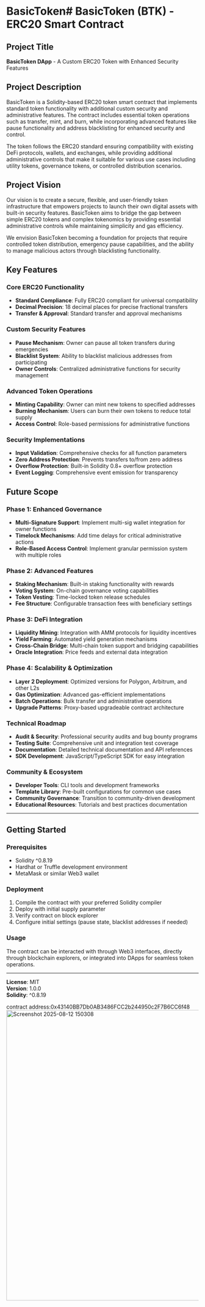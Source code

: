 # BasicToken# BasicToken (BTK) - ERC20 Smart Contract

## Project Title
**BasicToken DApp** - A Custom ERC20 Token with Enhanced Security Features

## Project Description
BasicToken is a Solidity-based ERC20 token smart contract that implements standard token functionality with additional custom security and administrative features. The contract includes essential token operations such as transfer, mint, and burn, while incorporating advanced features like pause functionality and address blacklisting for enhanced security and control.

The token follows the ERC20 standard ensuring compatibility with existing DeFi protocols, wallets, and exchanges, while providing additional administrative controls that make it suitable for various use cases including utility tokens, governance tokens, or controlled distribution scenarios.

## Project Vision
Our vision is to create a secure, flexible, and user-friendly token infrastructure that empowers projects to launch their own digital assets with built-in security features. BasicToken aims to bridge the gap between simple ERC20 tokens and complex tokenomics by providing essential administrative controls while maintaining simplicity and gas efficiency.

We envision BasicToken becoming a foundation for projects that require controlled token distribution, emergency pause capabilities, and the ability to manage malicious actors through blacklisting functionality.

## Key Features

### Core ERC20 Functionality
- **Standard Compliance**: Fully ERC20 compliant for universal compatibility
- **Decimal Precision**: 18 decimal places for precise fractional transfers
- **Transfer & Approval**: Standard transfer and approval mechanisms

### Custom Security Features
- **Pause Mechanism**: Owner can pause all token transfers during emergencies
- **Blacklist System**: Ability to blacklist malicious addresses from participating
- **Owner Controls**: Centralized administrative functions for security management

### Advanced Token Operations
- **Minting Capability**: Owner can mint new tokens to specified addresses
- **Burning Mechanism**: Users can burn their own tokens to reduce total supply
- **Access Control**: Role-based permissions for administrative functions

### Security Implementations
- **Input Validation**: Comprehensive checks for all function parameters
- **Zero Address Protection**: Prevents transfers to/from zero address
- **Overflow Protection**: Built-in Solidity 0.8+ overflow protection
- **Event Logging**: Comprehensive event emission for transparency

## Future Scope

### Phase 1: Enhanced Governance
- **Multi-Signature Support**: Implement multi-sig wallet integration for owner functions
- **Timelock Mechanisms**: Add time delays for critical administrative actions
- **Role-Based Access Control**: Implement granular permission system with multiple roles

### Phase 2: Advanced Features
- **Staking Mechanism**: Built-in staking functionality with rewards
- **Voting System**: On-chain governance voting capabilities
- **Token Vesting**: Time-locked token release schedules
- **Fee Structure**: Configurable transaction fees with beneficiary settings

### Phase 3: DeFi Integration
- **Liquidity Mining**: Integration with AMM protocols for liquidity incentives
- **Yield Farming**: Automated yield generation mechanisms
- **Cross-Chain Bridge**: Multi-chain token support and bridging capabilities
- **Oracle Integration**: Price feeds and external data integration

### Phase 4: Scalability & Optimization
- **Layer 2 Deployment**: Optimized versions for Polygon, Arbitrum, and other L2s
- **Gas Optimization**: Advanced gas-efficient implementations
- **Batch Operations**: Bulk transfer and administrative operations
- **Upgrade Patterns**: Proxy-based upgradeable contract architecture

### Technical Roadmap
- **Audit & Security**: Professional security audits and bug bounty programs
- **Testing Suite**: Comprehensive unit and integration test coverage
- **Documentation**: Detailed technical documentation and API references
- **SDK Development**: JavaScript/TypeScript SDK for easy integration

### Community & Ecosystem
- **Developer Tools**: CLI tools and development frameworks
- **Template Library**: Pre-built configurations for common use cases
- **Community Governance**: Transition to community-driven development
- **Educational Resources**: Tutorials and best practices documentation

---

## Getting Started

### Prerequisites
- Solidity ^0.8.19
- Hardhat or Truffle development environment
- MetaMask or similar Web3 wallet

### Deployment
1. Compile the contract with your preferred Solidity compiler
2. Deploy with initial supply parameter
3. Verify contract on block explorer
4. Configure initial settings (pause state, blacklist addresses if needed)

### Usage
The contract can be interacted with through Web3 interfaces, directly through blockchain explorers, or integrated into DApps for seamless token operations.

---

**License**: MIT  
**Version**: 1.0.0  
**Solidity**: ^0.8.19

contract address:0x43140BB7Db0AB3486FCC2b244950c2F7B6CC6f48
<img width="1599" height="760" alt="Screenshot 2025-08-12 150308" src="https://github.com/user-attachments/assets/a0b64945-2389-43de-a2da-d8c82f76a1ec" />
